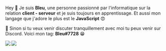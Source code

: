 Hey 👋 Je suis **Bleu**, une personne passionné par l'informatique sur la relation **client - serveur** et je suis toujours en apprentissage. Et aussi mon langage que j'adore le plus est le **JavaScript** 😍

 🤔 Sinon si tu veux venir discuter tranquillement avec moi tu peux venir sur Discord. Voici mon tag: **Bleu#7728**  😁

<img align="left" src="https://github-readme-stats.vercel.app/api?username=Bleu-No&show_icons=true&theme=dark&count_private=true"/>
<img align="left" src="https://github-readme-stats.vercel.app/api/top-langs/?username=Bleu-No&layout=compact&theme=dark&count_private=true"/>

